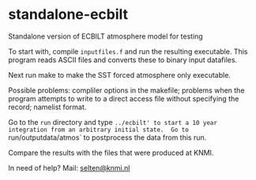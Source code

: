 standalone-ecbilt
=================

Standalone version of ECBILT atmosphere model for testing

To start with, compile `inputfiles.f` and run the resulting
executable.  This program reads ASCII files and converts these to
binary input datafiles.

Next run make to make the SST forced atmosphere only executable.

Possible problems: compliler options in the makefile; problems when
the program attempts to write to a direct access file without
specifying the record; namelist format.

Go to the `run` directory and type `../ecbilt' to start a 10 year
integration from an arbitrary initial state.  Go to
`run/outputdata/atmos` to postprocess the data from this run.

Compare the results with the files that were produced at KNMI.

In need of help? Mail: selten@knmi.nl
